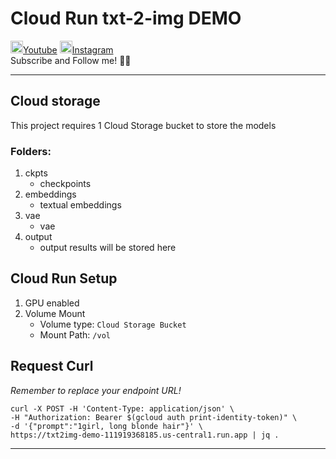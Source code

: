 # **Cloud Run txt-2-img DEMO**

<img src="https://iam-an-it-a.notion.site/image/https%3A%2F%2Fprod-files-secure.s3.us-west-2.amazonaws.com%2F9a1fc3e9-77f4-4f8f-99fb-cc93639e3f8a%2F6b910585-d14f-4638-bba7-5a66af6004fe%2F30f5b391-9eca-4132-93f4-859727973b2e.png?table=block&id=13f2ff85-3f4f-80b3-bc2b-cd93da2b10e0&spaceId=9a1fc3e9-77f4-4f8f-99fb-cc93639e3f8a&width=1420&userId=&cache=v2" width="20"/>[Youtube](http://www.youtube.com/@an.it.a)
<img src="https://iam-an-it-a.notion.site/image/https%3A%2F%2Fprod-files-secure.s3.us-west-2.amazonaws.com%2F9a1fc3e9-77f4-4f8f-99fb-cc93639e3f8a%2F3bcfcd02-dd89-476f-b77f-1a94dde4f9d1%2Fimage.png?table=block&id=13f2ff85-3f4f-80d4-bcf4-ec049cbd7bcc&spaceId=9a1fc3e9-77f4-4f8f-99fb-cc93639e3f8a&width=1200&userId=&cache=v2" width="20"/>[Instagram](https://instagram.com/iam.an.it.a)<br/>
Subscribe and Follow me! 💪🏻<br/>

<hr/>

## Cloud storage
This project requires 1 Cloud Storage bucket to store the models
### Folders:
1. ckpts
    * checkpoints
2. embeddings
    * textual embeddings
3. vae
    * vae
4. output
    * output results will be stored here

## Cloud Run Setup
1. GPU enabled
2. Volume Mount
   * Volume type: `Cloud Storage Bucket` 
   * Mount Path: `/vol`

## Request Curl
<i>Remember to replace your endpoint URL!</i>
```
curl -X POST -H 'Content-Type: application/json' \
-H "Authorization: Bearer $(gcloud auth print-identity-token)" \
-d '{"prompt":"1girl, long blonde hair"}' \
https://txt2img-demo-111919368185.us-central1.run.app | jq .
```

<hr/>
